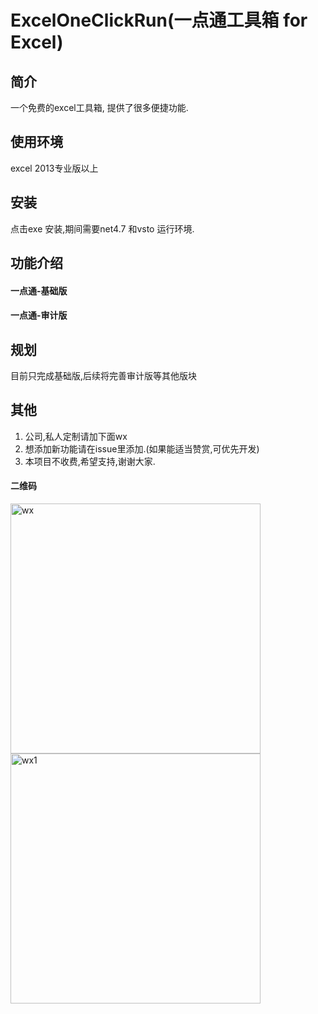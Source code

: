 # ExcelOneClickRun(一点通工具箱 for Excel)

## 简介
一个免费的excel工具箱, 提供了很多便捷功能.
## 使用环境
excel 2013专业版以上
## 安装
点击exe 安装,期间需要net4.7 和vsto 运行环境.
## 功能介绍
#### 一点通-基础版

#### 一点通-审计版

## 规划

目前只完成基础版,后续将完善审计版等其他版块

## 其他
1. 公司,私人定制请加下面wx
2. 想添加新功能请在issue里添加.(如果能适当赞赏,可优先开发)
3. 本项目不收费,希望支持,谢谢大家.

#### 二维码
<img src="https://raw.github.com/nanshens/ExcelOneClickRun/main/wx.jpg" alt="wx" width="400px"/> <img src="https://raw.github.com/nanshens/ExcelOneClickRun/main/wx_1.jpg" alt="wx1" width="400px"/> 
